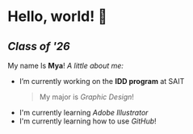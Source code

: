 # Hello, world! 👋
*Class of '26*
---------------------------
My name Is **Mya**!
*A little about me:*
- I’m currently working on the **IDD program** at SAIT
  > My major is *Graphic Design*!
- I'm currently learning *Adobe Illustrator*
- I'm currently learning how to use *GitHub*!


  

<!--
*MyaBurns/MyaBurns* is a ✨ _special_ ✨ repository because its `README.md` (this file) appears on your GitHub profile.

Here are some ideas to get you started:

- 🔭 I’m currently working on the **IDD program** at SAIT
- 🌱 I’m currently learning ...
- 👯 I’m looking to collaborate on ...
- 🤔 I’m looking for help with ...
- 💬 Ask me about ...
- 📫 How to reach me: ...
- 😄 Pronouns: ...
- ⚡ Fun fact: ...
-->
